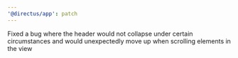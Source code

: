 ```yaml
---
'@directus/app': patch
---
```


Fixed a bug where the header would not collapse under certain circumstances and would unexpectedly move up when
scrolling elements in the view
